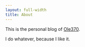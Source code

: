 ```yaml
---
layout: full-width
title: About
---
```


This is the personal blog of [Ole370](https://speedynurbesser.github.io).

I do whatever, because I like it.


